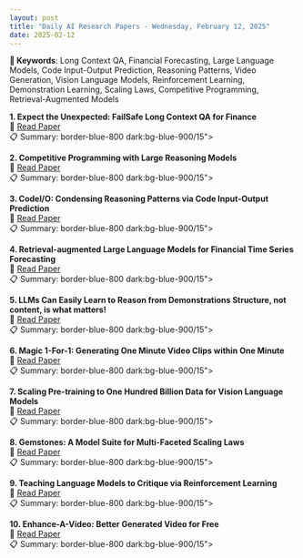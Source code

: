 ```yaml
---
layout: post
title: "Daily AI Research Papers - Wednesday, February 12, 2025"
date: 2025-02-12
---
```


**🔑 Keywords**: Long Context QA, Financial Forecasting, Large Language Models, Code Input-Output Prediction, Reasoning Patterns, Video Generation, Vision Language Models, Reinforcement Learning, Demonstration Learning, Scaling Laws, Competitive Programming, Retrieval-Augmented Models

**1. Expect the Unexpected: FailSafe Long Context QA for Finance**  
🔗 [Read Paper](https://huggingface.co/papers/2502.06329)  
📋 Summary: border-blue-800 dark:bg-blue-900/15">

**2. Competitive Programming with Large Reasoning Models**  
🔗 [Read Paper](https://huggingface.co/papers/2502.06807)  
📋 Summary: border-blue-800 dark:bg-blue-900/15">

**3. CodeI/O: Condensing Reasoning Patterns via Code Input-Output Prediction**  
🔗 [Read Paper](https://huggingface.co/papers/2502.07316)  
📋 Summary: border-blue-800 dark:bg-blue-900/15">

**4. Retrieval-augmented Large Language Models for Financial Time Series
  Forecasting**  
🔗 [Read Paper](https://huggingface.co/papers/2502.05878)  
📋 Summary: border-blue-800 dark:bg-blue-900/15">

**5. LLMs Can Easily Learn to Reason from Demonstrations Structure, not
  content, is what matters!**  
🔗 [Read Paper](https://huggingface.co/papers/2502.07374)  
📋 Summary: border-blue-800 dark:bg-blue-900/15">

**6. Magic 1-For-1: Generating One Minute Video Clips within One Minute**  
🔗 [Read Paper](https://huggingface.co/papers/2502.07701)  
📋 Summary: border-blue-800 dark:bg-blue-900/15">

**7. Scaling Pre-training to One Hundred Billion Data for Vision Language
  Models**  
🔗 [Read Paper](https://huggingface.co/papers/2502.07617)  
📋 Summary: border-blue-800 dark:bg-blue-900/15">

**8. Gemstones: A Model Suite for Multi-Faceted Scaling Laws**  
🔗 [Read Paper](https://huggingface.co/papers/2502.06857)  
📋 Summary: border-blue-800 dark:bg-blue-900/15">

**9. Teaching Language Models to Critique via Reinforcement Learning**  
🔗 [Read Paper](https://huggingface.co/papers/2502.03492)  
📋 Summary: border-blue-800 dark:bg-blue-900/15">

**10. Enhance-A-Video: Better Generated Video for Free**  
🔗 [Read Paper](https://huggingface.co/papers/2502.07508)  
📋 Summary: border-blue-800 dark:bg-blue-900/15">

